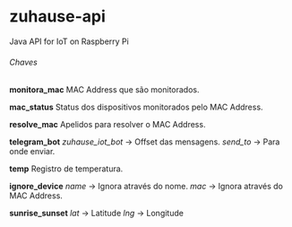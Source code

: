 # zuhause-api

Java API for IoT on Raspberry Pi


###### Chaves
**monitora_mac**
MAC Address que são monitorados.

**mac_status**
Status dos dispositivos monitorados pelo MAC Address.

**resolve_mac**
Apelidos para resolver o MAC Address.

**telegram_bot**
*zuhause_iot_bot* -> Offset das mensagens.
*send_to* -> Para onde enviar.

**temp**
Registro de temperatura.

**ignore_device**
*name* -> Ignora através do nome.
*mac* -> Ignora através do MAC Address.

**sunrise_sunset**
*lat* -> Latitude
*lng* -> Longitude